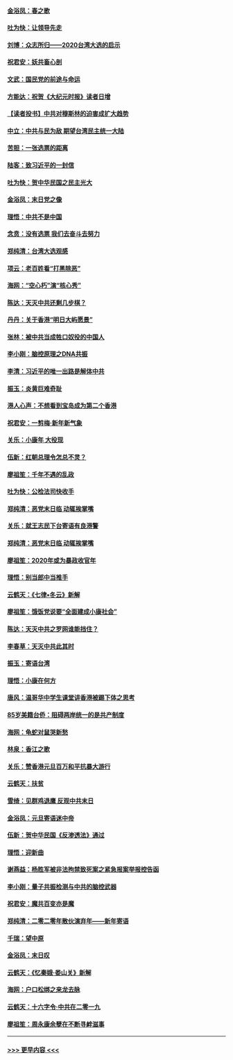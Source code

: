 #### [金浴凤：春之歌](../pages/nsc993/n11797687.md?t=01170911) 
#### [吐为快：让领导先走](../pages/nsc993/n11797512.md?t=01170911) 
#### [刘博：众志所归——2020台湾大选的启示](../pages/nsc993/n11796878.md?t=01170911) 
#### [祝君安：妖共畜心剖](../pages/nsc993/n11794273.md?t=01170911) 
#### [文武：国民党的前途与命运](../pages/nsc993/n11794198.md?t=01170911) 
#### [方能达：祝贺《大纪元时报》读者日增](../pages/nsc993/n11793807.md?t=01170911) 
#### [【读者投书】中共对穆斯林的迫害成扩大趋势](../pages/nsc993/n11791371.md?t=01170911) 
#### [中立：中共与民为敌 期望台湾民主统一大陆](../pages/nsc993/n11790392.md?t=01170911) 
#### [苦胆：一张选票的距离](../pages/nsc993/n11788914.md?t=01170911) 
#### [陆客：致习近平的一封信](../pages/nsc993/n11788867.md?t=01170911) 
#### [吐为快：贺中华民国之民主光大](../pages/nsc993/n11788618.md?t=01170911) 
#### [金浴凤：末日党之像](../pages/nsc993/n11787475.md?t=01170911) 
#### [理悟：中共不是中国](../pages/nsc993/n11787463.md?t=01170911) 
#### [念贲：没有选票  我们去奋斗去努力](../pages/nsc993/n11787398.md?t=01170911) 
#### [郑纯清：台湾大选观感](../pages/nsc993/n11786210.md?t=01170911) 
#### [项云：老百姓看“打黑除恶”](../pages/nsc993/n11785398.md?t=01170911) 
#### [海网：“空心朽”演“核心秀”](../pages/nsc993/n11783874.md?t=01170911) 
#### [陈达：天灭中共还剩几步棋？](../pages/nsc993/n11783719.md?t=01170911) 
#### [丹丹：关于香港“明日大屿愿景”](../pages/nsc993/n11783273.md?t=01170911) 
#### [张林：被中共当成牲口奴役的中国人](../pages/nsc993/n11782397.md?t=01170911) 
#### [李小刚：脑控原理之DNA共振](../pages/nsc993/n11780962.md?t=01170911) 
#### [李清：习近平的唯一出路是解体中共](../pages/nsc993/n11780866.md?t=01170911) 
#### [振玉：炎黄巨难奇耻](../pages/nsc993/n11779632.md?t=01170911) 
#### [港人心声：不想看到宝岛成为第二个香港](../pages/nsc993/n11778817.md?t=01170911) 
#### [祝君安：一剪梅‧新年新气象](../pages/nsc993/n11776340.md?t=01170911) 
#### [关乐：小康年 大役现](../pages/nsc993/n11774213.md?t=01170911) 
#### [伍新：红朝总理令怎总不灵？](../pages/nsc993/n11770813.md?t=01170911) 
#### [廖祖笙：千年不遇的乱政](../pages/nsc993/n11770373.md?t=01170911) 
#### [吐为快：公检法司快收手](../pages/nsc993/n11770359.md?t=01170911) 
#### [郑纯清：恶党末日临 动辄挨掌嘴](../pages/nsc993/n11769912.md?t=01170911) 
#### [关乐：就王志民下台寄语有良港警](../pages/nsc993/n11769903.md?t=01170911) 
#### [郑纯清：恶党末日临 动辄挨掌嘴](../pages/nsc993/n11769356.md?t=01170911) 
#### [廖祖笙：2020年或为暴政收官年](../pages/nsc993/n11768216.md?t=01170911) 
#### [理悟：别当郎中当推手](../pages/nsc993/n11768243.md?t=01170911) 
#### [云鹤天：《七律▪冬云》新解](../pages/nsc993/n11768204.md?t=01170911) 
#### [廖祖笙：饿饭党说要“全面建成小康社会”](../pages/nsc993/n11767482.md?t=01170911) 
#### [陈达：天灭中共之罗网谁能挡住？](../pages/nsc993/n11767465.md?t=01170911) 
#### [李春草：天灭中共此其时](../pages/nsc993/n11767452.md?t=01170911) 
#### [振玉：寄语台湾](../pages/nsc993/n11767432.md?t=01170911) 
#### [理悟：小康在何方](../pages/nsc993/n11767394.md?t=01170911) 
#### [唐风：温哥华中学生课堂讲香港被踢下体之思考](../pages/nsc993/n11766848.md?t=01170911) 
#### [85岁美籍台侨：阻碍两岸统一的是共产制度](../pages/nsc993/n11765043.md?t=01170911) 
#### [海网：龟蛇对鼠哭新愁](../pages/nsc993/n11764895.md?t=01170911) 
#### [林泉：香江之歌](../pages/nsc993/n11764415.md?t=01170911) 
#### [关乐：赞香港元旦百万和平抗暴大游行](../pages/nsc993/n11764382.md?t=01170911) 
#### [云鹤天：扶贫](../pages/nsc993/n11764245.md?t=01170911) 
#### [雪绮：见群鸡退鹰  反观中共末日](../pages/nsc993/n11762112.md?t=01170911) 
#### [金浴凤：元旦寄语迷中帝](../pages/nsc993/n11761788.md?t=01170911) 
#### [伍新：贺中华民国《反渗透法》通过](../pages/nsc993/n11761994.md?t=01170911) 
#### [理悟：迎新曲](../pages/nsc993/n11761152.md?t=01170911) 
#### [谢燕益：杨胜军被非法拘禁致死案之紧急报案举报控告函](../pages/nsc993/n11756134.md?t=01170911) 
#### [李小刚：量子共振检测与中共的脑控武器](../pages/nsc993/n11754518.md?t=01170911) 
#### [祝君安：魔共百变亦是魔](../pages/nsc993/n11754469.md?t=01170911) 
#### [郑纯清：二零二零年散伙演弃年——新年寄语](../pages/nsc993/n11754195.md?t=01170911) 
#### [千瑞：望中原](../pages/nsc993/n11754159.md?t=01170911) 
#### [金浴凤：末日叹](../pages/nsc993/n11752359.md?t=01170911) 
#### [云鹤天：《忆秦娥‧娄山关》新解](../pages/nsc993/n11752348.md?t=01170911) 
#### [海网：户口松绑之来龙去脉](../pages/nsc993/n11752328.md?t=01170911) 
#### [云鹤天：十六字令‧中共在二零一九](../pages/nsc993/n11752305.md?t=01170911) 
#### [廖祖笙：周永康余孽在不断寻衅滋事](../pages/nsc993/n11751013.md?t=01170911) 

----
#### [ >>> 更早内容 <<< ](../indexes/nsc993-earlier.md)
